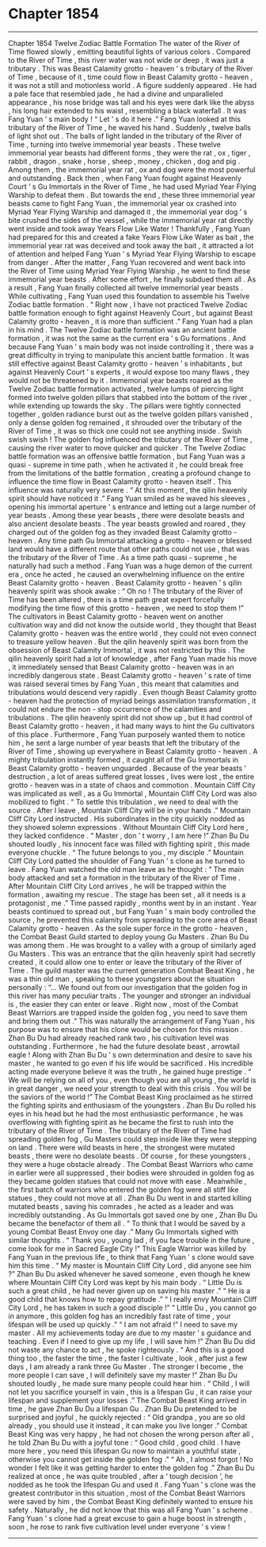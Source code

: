 
# Chapter 1854


---

Chapter 1854 Twelve Zodiac Battle Formation
The water of the River of Time flowed slowly , emitting beautiful lights of various colors .
Compared to the River of Time , this river water was not wide or deep , it was just a tributary .
This was Beast Calamity grotto - heaven ’ s tributary of the River of Time , because of it , time could flow in Beast Calamity grotto - heaven , it was not a still and motionless world .
A figure suddenly appeared .
He had a pale face that resembled jade , he had a divine and unparalleled appearance , his nose bridge was tall and his eyes were dark like the abyss , his long hair extended to his waist , resembling a black waterfall .
It was Fang Yuan ’ s main body !
“ Let ’ s do it here .” Fang Yuan looked at this tributary of the River of Time , he waved his hand .
Suddenly , twelve balls of light shot out .
The balls of light landed in the tributary of the River of Time , turning into twelve immemorial year beasts .
These twelve immemorial year beasts had different forms , they were the rat , ox , tiger , rabbit , dragon , snake , horse , sheep , money , chicken , dog and pig . Among them , the immemorial year rat , ox and dog were the most powerful and outstanding .
Back then , when Fang Yuan fought against Heavenly Court ’ s Gu Immortals in the River of Time , he had used Myriad Year Flying Warship to defeat them . But towards the end , these three immemorial year beasts came to fight Fang Yuan , the immemorial year ox crashed into Myriad Year Flying Warship and damaged it , the immemorial year dog ’ s bite crushed the sides of the vessel , while the immemorial year rat directly went inside and took away Years Flow Like Water !
Thankfully , Fang Yuan had prepared for this and created a fake Years Flow Like Water as bait , the immemorial year rat was deceived and took away the bait , it attracted a lot of attention and helped Fang Yuan ’ s Myriad Year Flying Warship to escape from danger .
After the matter , Fang Yuan recovered and went back into the River of Time using Myriad Year Flying Warship , he went to find these immemorial year beasts . After some effort , he finally subdued them all .
As a result , Fang Yuan finally collected all twelve immemorial year beasts .
While cultivating , Fang Yuan used this foundation to assemble his Twelve Zodiac battle formation .
“ Right now , I have not practiced Twelve Zodiac battle formation enough to fight against Heavenly Court , but against Beast Calamity grotto - heaven , it is more than sufficient .” Fang Yuan had a plan in his mind .
The Twelve Zodiac battle formation was an ancient battle formation , it was not the same as the current era ’ s Gu formations .
And because Fang Yuan ’ s main body was not inside controlling it , there was a great difficulty in trying to manipulate this ancient battle formation .
It was still effective against Beast Calamity grotto - heaven ’ s inhabitants , but against Heavenly Court ’ s experts , it would expose too many flaws , they would not be threatened by it .
Immemorial year beasts roared as the Twelve Zodiac battle formation activated , twelve lumps of piercing light formed into twelve golden pillars that stabbed into the bottom of the river , while extending up towards the sky .
The pillars were tightly connected together , golden radiance burst out as the twelve golden pillars vanished , only a dense golden fog remained , it shrouded over the tributary of the River of Time , it was so thick one could not see anything inside .
Swish swish swish !
The golden fog influenced the tributary of the River of Time , causing the river water to move quicker and quicker .
The Twelve Zodiac battle formation was an offensive battle formation , but Fang Yuan was a quasi - supreme in time path , when he activated it , he could break free from the limitations of the battle formation , creating a profound change to influence the time flow in Beast Calamity grotto - heaven itself .
This influence was naturally very severe .
“ At this moment , the qilin heavenly spirit should have noticed it .” Fang Yuan smiled as he waved his sleeves , opening his immortal aperture ’ s entrance and letting out a large number of year beasts .
Among these year beasts , there were desolate beasts and also ancient desolate beasts .
The year beasts growled and roared , they charged out of the golden fog as they invaded Beast Calamity grotto - heaven .
Any time path Gu Immortal attacking a grotto - heaven or blessed land would have a different route that other paths could not use , that was the tributary of the River of Time .
As a time path quasi - supreme , he naturally had such a method .
Fang Yuan was a huge demon of the current era , once he acted , he caused an overwhelming influence on the entire Beast Calamity grotto - heaven .
Beast Calamity grotto - heaven ’ s qilin heavenly spirit was shook awake : “ Oh no ! The tributary of the River of Time has been altered , there is a time path great expert forcefully modifying the time flow of this grotto - heaven , we need to stop them !”
The cultivators in Beast Calamity grotto - heaven went on another cultivation way and did not know the outside world , they thought that Beast Calamity grotto - heaven was the entire world , they could not even connect to treasure yellow heaven .
But the qilin heavenly spirit was born from the obsession of Beast Calamity Immortal , it was not restricted by this .
The qilin heavenly spirit had a lot of knowledge , after Fang Yuan made his move , it immediately sensed that Beast Calamity grotto - heaven was in an incredibly dangerous state .
Beast Calamity grotto - heaven ’ s rate of time was raised several times by Fang Yuan , this meant that calamities and tribulations would descend very rapidly . Even though Beast Calamity grotto - heaven had the protection of myriad beings assimilation transformation , it could not endure the non - stop occurrence of the calamities and tribulations .
The qilin heavenly spirit did not show up , but it had control of Beast Calamity grotto - heaven , it had many ways to hint the Gu cultivators of this place . Furthermore , Fang Yuan purposely wanted them to notice him , he sent a large number of year beasts that left the tributary of the River of Time , showing up everywhere in Beast Calamity grotto - heaven .
A mighty tribulation instantly formed , it caught all of the Gu Immortals in Beast Calamity grotto - heaven unguarded .
Because of the year beasts ’ destruction , a lot of areas suffered great losses , lives were lost , the entire grotto - heaven was in a state of chaos and commotion .
Mountain Cliff City was implicated as well , as a Gu Immortal , Mountain Cliff City Lord was also mobilized to fight .
“ To settle this tribulation , we need to deal with the source . After I leave , Mountain Cliff City will be in your hands .” Mountain Cliff City Lord instructed .
His subordinates in the city quickly nodded as they showed solemn expressions .
Without Mountain Cliff City Lord here , they lacked confidence .
“ Master , don ’ t worry , I am here !” Zhan Bu Du shouted loudly , his innocent face was filled with fighting spirit , this made everyone chuckle .
“ The future belongs to you , my disciple .” Mountain Cliff City Lord patted the shoulder of Fang Yuan ’ s clone as he turned to leave .
Fang Yuan watched the old man leave as he thought : “ The main body attacked and set a formation in the tributary of the River of Time . After Mountain Cliff City Lord arrives , he will be trapped within the formation , awaiting my rescue . The stage has been set , all it needs is a protagonist , me .”
Time passed rapidly , months went by in an instant .
Year beasts continued to spread out , but Fang Yuan ’ s main body controlled the source , he prevented this calamity from spreading to the core area of Beast Calamity grotto - heaven .
As the sole super force in the grotto - heaven , the Combat Beast Guild started to deploy young Gu Masters .
Zhan Bu Du was among them .
He was brought to a valley with a group of similarly aged Gu Masters .
This was an entrance that the qilin heavenly spirit had secretly created , it could allow one to enter or leave the tributary of the River of Time .
The guild master was the current generation Combat Beast King , he was a thin old man , speaking to these youngsters about the situation personally : “… We found out from our investigation that the golden fog in this river has many peculiar traits . The younger and stronger an individual is , the easier they can enter or leave . Right now , most of the Combat Beast Warriors are trapped inside the golden fog , you need to save them and bring them out .”
This was naturally the arrangement of Fang Yuan , his purpose was to ensure that his clone would be chosen for this mission .
Zhan Bu Du had already reached rank two , his cultivation level was outstanding . Furthermore , he had the future desolate beast , arrowtail eagle !
Along with Zhan Bu Du ’ s own determination and desire to save his master , he wanted to go even if his life would be sacrificed .
His incredible acting made everyone believe it was the truth , he gained huge prestige .
“ We will be relying on all of you , even though you are all young , the world is in great danger , we need your strength to deal with this crisis . You will be the saviors of the world !” The Combat Beast King proclaimed as he stirred the fighting spirits and enthusiasm of the youngsters .
Zhan Bu Du rolled his eyes in his head but he had the most enthusiastic performance , he was overflowing with fighting spirit as he became the first to rush into the tributary of the River of Time .
The tributary of the River of Time had spreading golden fog , Gu Masters could step inside like they were stepping on land .
There were wild beasts in here , the strongest were mutated beasts , there were no desolate beasts . Of course , for these youngsters , they were a huge obstacle already .
The Combat Beast Warriors who came in earlier were all suppressed , their bodies were shrouded in golden fog as they became golden statues that could not move with ease . Meanwhile , the first batch of warriors who entered the golden fog were all stiff like statues , they could not move at all .
Zhan Bu Du went in and started killing mutated beasts , saving his comrades , he acted as a leader and was incredibly outstanding .
As Gu Immortals got saved one by one , Zhan Bu Du became the benefactor of them all .
“ To think that I would be saved by a young Combat Beast Envoy one day .” Many Gu Immortals sighed with similar thoughts .
“ Thank you , young lad , if you face trouble in the future , come look for me in Sacred Eagle City !” This Eagle Warrior was killed by Fang Yuan in the previous life , to think that Fang Yuan ’ s clone would save him this time .
“ My master is Mountain Cliff City Lord , did anyone see him ?” Zhan Bu Du asked whenever he saved someone , even though he knew where Mountain Cliff City Lord was kept by his main body .
“ Little Du is such a great child , he had never given up on saving his master .”
“ He is a good child that knows how to repay gratitude .”
“ I really envy Mountain Cliff City Lord , he has taken in such a good disciple !”
“ Little Du , you cannot go in anymore , this golden fog has an incredibly fast rate of time , your lifespan will be used up quickly .”
“ I am not afraid !” I need to save my master . All my achievements today are due to my master ’ s guidance and teaching . Even if I need to give up my life , I will save him !” Zhan Bu Du did not waste any chance to act , he spoke righteously .
“ And this is a good thing too , the faster the time , the faster I cultivate , look , after just a few days , I am already a rank three Gu Master . The stronger I become , the more people I can save , I will definitely save my master !” Zhan Bu Du shouted loudly , he made sure many people could hear him .
“ Child , I will not let you sacrifice yourself in vain , this is a lifespan Gu , it can raise your lifespan and supplement your losses .” The Combat Beast King arrived in time , he gave Zhan Bu Du a lifespan Gu .
Zhan Bu Du pretended to be surprised and joyful , he quickly rejected : “ Old grandpa , you are so old already , you should use it instead , it can make you live longer .”
Combat Beast King was very happy , he had not chosen the wrong person after all , he told Zhan Bu Du with a joyful tone : “ Good child , good child . I have more here , you need this lifespan Gu now to maintain a youthful state , otherwise you cannot get inside the golden fog .”
“ Ah , I almost forgot ! No wonder I felt like it was getting harder to enter the golden fog .” Zhan Bu Du realized at once , he was quite troubled , after a ‘ tough decision ’, he nodded as he took the lifespan Gu and used it .
Fang Yuan ’ s clone was the greatest contributor in this situation , most of the Combat Beast Warriors were saved by him , the Combat Beast King definitely wanted to ensure his safety .
Naturally , he did not know that this was all Fang Yuan ’ s scheme .
Fang Yuan ’ s clone had a great excuse to gain a huge boost in strength , soon , he rose to rank five cultivation level under everyone ’ s view !

---

